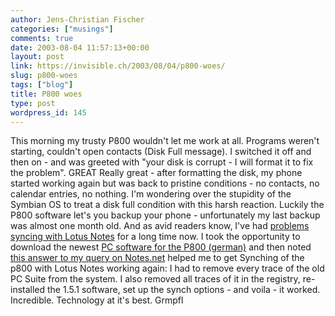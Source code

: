 ```yaml
---
author: Jens-Christian Fischer
categories: ["musings"]
comments: true
date: 2003-08-04 11:57:13+00:00
layout: post
link: https://invisible.ch/2003/08/04/p800-woes/
slug: p800-woes
tags: ["blog"]
title: P800 woes
type: post
wordpress_id: 145
---
```


This morning my trusty P800 wouldn't let me work at all. Programs weren't starting, couldn't open contacts (Disk Full message).
I switched it off and then on - and was greeted with "your disk is corrupt - I will format it to fix the problem". GREAT
Really great - after formatting the disk, my phone started working again but was back to pristine conditions - no contacts, no calendar entries, no nothing.
I'm wondering over the stupidity of the Symbian OS to treat a disk full condition with this harsh reaction.
Luckily the P800 software let's you backup your phone - unfortunately my last backup was almost one month old.
And as avid readers know, I've had [problems syncing with Lotus Notes](https://www.invisible.ch/archives/000071.html) for a long time now.
I took the opportunity to download the newest [PC software for the P800 (german)](https://www.sonyericsson.com/downloads/PCSuiteForP800_rel_1.5.1_DE.exe) and then noted [this answer to my query on Notes.net](https://www-10.lotus.com/ldd/46dom.nsf/55c38d716d632d9b8525689b005ba1c0/c40069661039748c85256d3400313c6f?OpenDocument) helped me to get Synching of the p800 with Lotus Notes working again: I had to remove every trace of the old PC Suite from the system. I also removed all traces of it in the registry, re-installed the 1.5.1 software, set up the synch options - and voila - it worked.
Incredible. Technology at it's best. Grmpfl
